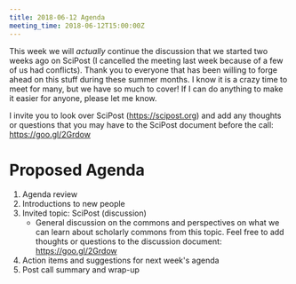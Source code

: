 ```yaml
---
title: 2018-06-12 Agenda
meeting_time: 2018-06-12T15:00:00Z
---
```


This week we will _actually_ continue the discussion that we started two weeks
ago on SciPost (I cancelled the meeting last week because of a few of us had
conflicts). Thank you to everyone that has been willing to forge ahead on this
stuff during these summer months. I know it is a crazy time to meet for many,
but we have so much to cover! If I can do anything to make it easier for
anyone, please let me know.

I invite you to look over SciPost (https://scipost.org) and add any thoughts or
questions that you may have to the SciPost document before the call:
https://goo.gl/2Grdow

# Proposed Agenda

1. Agenda review
2. Introductions to new people
2. Invited topic: SciPost (discussion)
    - General discussion on the commons and perspectives on what we can learn
    about scholarly commons from this topic. Feel free to add thoughts or
    questions to the discussion document: https://goo.gl/2Grdow
6. Action items and suggestions for next week's agenda
7. Post call summary and wrap-up
